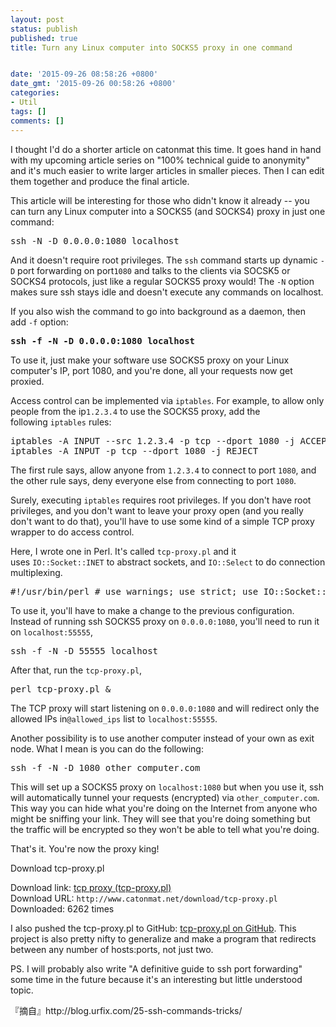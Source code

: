 ```yaml
---
layout: post
status: publish
published: true
title: Turn any Linux computer into SOCKS5 proxy in one command


date: '2015-09-26 08:58:26 +0800'
date_gmt: '2015-09-26 00:58:26 +0800'
categories:
- Util
tags: []
comments: []
---
```

<div></div>
<div>I thought I'd do a shorter article on catonmat this time. It goes hand in hand with my upcoming article series on "100% technical guide to anonymity" and it's much easier to write larger articles in smaller pieces. Then I can edit them together and produce the final article.</div>
<div>
<p>This article will be interesting for those who didn't know it already -- you can turn any Linux computer into a SOCKS5 (and SOCKS4) proxy in just one command:</p>
<pre>ssh -N -D 0.0.0.0:1080 localhost</pre>
<p>And it doesn't require root privileges. The&nbsp;<code>ssh</code>&nbsp;command starts up dynamic&nbsp;<code>-D</code>&nbsp;port forwarding on port<code>1080</code>&nbsp;and talks to the clients via SOCSK5 or SOCKS4 protocols, just like a regular SOCKS5 proxy would! The&nbsp;<code>-N</code>&nbsp;option makes sure ssh stays idle and doesn't execute any commands on localhost.</p>
<p>If you also wish the command to go into background as a daemon, then add&nbsp;<code>-f</code>&nbsp;option:</p>
<pre><strong>ssh -f -N -D 0.0.0.0:1080 localhost</strong></pre>
<p>To use it, just make your software use SOCKS5 proxy on your Linux computer's IP, port 1080, and you're done, all your requests now get proxied.</p>
<p>Access control can be implemented via&nbsp;<code>iptables</code>. For example, to allow only people from the ip<code>1.2.3.4</code>&nbsp;to use the SOCKS5 proxy, add the following&nbsp;<code>iptables</code>&nbsp;rules:</p>
<pre>iptables -A INPUT --src 1.2.3.4 -p tcp --dport 1080 -j ACCEPT
iptables -A INPUT -p tcp --dport 1080 -j REJECT
</pre>
<p>The first rule says, allow anyone from&nbsp;<code>1.2.3.4</code>&nbsp;to connect to port&nbsp;<code>1080</code>, and the other rule says, deny everyone else from connecting to port&nbsp;<code>1080</code>.</p>
<p>Surely, executing&nbsp;<code>iptables</code>&nbsp;requires root privileges. If you don't have root privileges, and you don't want to leave your proxy open (and you really don't want to do that), you'll have to use some kind of a simple TCP proxy wrapper to do access control.</p>
<p>Here, I wrote one in Perl. It's called&nbsp;<code>tcp-proxy.pl</code>&nbsp;and it uses&nbsp;<code>IO::Socket::INET</code>&nbsp;to abstract sockets, and&nbsp;<code>IO::Select</code>&nbsp;to do connection multiplexing.</p>
<div class="highlight">
<pre class="lotsofcode"><span class="c1">#!/usr/bin/perl</span> <span class="c1">#</span> <span class="k">use</span> <span class="n">warnings</span><span class="p">;</span> <span class="k">use</span> <span class="n">strict</span><span class="p">;</span> <span class="k">use</span> <span class="nn">IO::Socket::</span><span class="n">INET</span><span class="p">;</span> <span class="k">use</span> <span class="nn">IO::</span><span class="n">Select</span><span class="p">;</span> <span class="k">my</span> <span class="nv">@allowed_ips</span> <span class="o">=</span> <span class="p">(</span><span class="s">'1.2.3.4'</span><span class="p">,</span> <span class="s">'5.6.7.8'</span><span class="p">,</span> <span class="s">'127.0.0.1'</span><span class="p">,</span> <span class="s">'192.168.1.2'</span><span class="p">);</span> <span class="k">my</span> <span class="nv">$ioset</span> <span class="o">=</span> <span class="nn">IO::</span><span class="n">Select</span><span class="o">-></span><span class="k">new</span><span class="p">;</span> <span class="k">my</span> <span class="nv">%socket_map</span><span class="p">;</span> <span class="k">my</span> <span class="nv">$debug</span> <span class="o">=</span> <span class="mi">1</span><span class="p">;</span> <span class="k">sub </span><span class="nf">new_conn</span> <span class="p">{</span> <span class="k">my</span> <span class="p">(</span><span class="nv">$host</span><span class="p">,</span> <span class="nv">$port</span><span class="p">)</span> <span class="o">=</span> <span class="nv">@_</span><span class="p">;</span> <span class="k">return</span> <span class="nn">IO::Socket::</span><span class="n">INET</span><span class="o">-></span><span class="k">new</span><span class="p">(</span> <span class="n">PeerAddr</span> <span class="o">=></span> <span class="nv">$host</span><span class="p">,</span> <span class="n">PeerPort</span> <span class="o">=></span> <span class="nv">$port</span> <span class="p">)</span> <span class="o">||</span> <span class="nb">die</span> <span class="s">"Unable to connect to $host:$port: $!"</span><span class="p">;</span> <span class="p">}</span> <span class="k">sub </span><span class="nf">new_server</span> <span class="p">{</span> <span class="k">my</span> <span class="p">(</span><span class="nv">$host</span><span class="p">,</span> <span class="nv">$port</span><span class="p">)</span> <span class="o">=</span> <span class="nv">@_</span><span class="p">;</span> <span class="k">my</span> <span class="nv">$server</span> <span class="o">=</span> <span class="nn">IO::Socket::</span><span class="n">INET</span><span class="o">-></span><span class="k">new</span><span class="p">(</span> <span class="n">LocalAddr</span> <span class="o">=></span> <span class="nv">$host</span><span class="p">,</span> <span class="n">LocalPort</span> <span class="o">=></span> <span class="nv">$port</span><span class="p">,</span> <span class="n">ReuseAddr</span> <span class="o">=></span> <span class="mi">1</span><span class="p">,</span> <span class="n">Listen</span> <span class="o">=></span> <span class="mi">100</span> <span class="p">)</span> <span class="o">||</span> <span class="nb">die</span> <span class="s">"Unable to listen on $host:$port: $!"</span><span class="p">;</span> <span class="p">}</span> <span class="k">sub </span><span class="nf">new_connection</span> <span class="p">{</span> <span class="k">my</span> <span class="nv">$server</span> <span class="o">=</span> <span class="nb">shift</span><span class="p">;</span> <span class="k">my</span> <span class="nv">$client</span> <span class="o">=</span> <span class="nv">$server</span><span class="o">-></span><span class="nb">accept</span><span class="p">;</span> <span class="k">my</span> <span class="nv">$client_ip</span> <span class="o">=</span> <span class="n">client_ip</span><span class="p">(</span><span class="nv">$client</span><span class="p">);</span> <span class="k">unless</span> <span class="p">(</span><span class="n">client_allowed</span><span class="p">(</span><span class="nv">$client</span><span class="p">))</span> <span class="p">{</span> <span class="k">print</span> <span class="s">"Connection from $client_ip denied.\n"</span> <span class="k">if</span> <span class="nv">$debug</span><span class="p">;</span> <span class="nv">$client</span><span class="o">-></span><span class="nb">close</span><span class="p">;</span> <span class="k">return</span><span class="p">;</span> <span class="p">}</span> <span class="k">print</span> <span class="s">"Connection from $client_ip accepted.\n"</span> <span class="k">if</span> <span class="nv">$debug</span><span class="p">;</span> <span class="k">my</span> <span class="nv">$remote</span> <span class="o">=</span> <span class="n">new_conn</span><span class="p">(</span><span class="s">'localhost'</span><span class="p">,</span> <span class="mi">55555</span><span class="p">);</span> <span class="nv">$ioset</span><span class="o">-></span><span class="n">add</span><span class="p">(</span><span class="nv">$client</span><span class="p">);</span> <span class="nv">$ioset</span><span class="o">-></span><span class="n">add</span><span class="p">(</span><span class="nv">$remote</span><span class="p">);</span> <span class="nv">$socket_map</span><span class="p">{</span><span class="nv">$client</span><span class="p">}</span> <span class="o">=</span> <span class="nv">$remote</span><span class="p">;</span> <span class="nv">$socket_map</span><span class="p">{</span><span class="nv">$remote</span><span class="p">}</span> <span class="o">=</span> <span class="nv">$client</span><span class="p">;</span> <span class="p">}</span> <span class="k">sub </span><span class="nf">close_connection</span> <span class="p">{</span> <span class="k">my</span> <span class="nv">$client</span> <span class="o">=</span> <span class="nb">shift</span><span class="p">;</span> <span class="k">my</span> <span class="nv">$client_ip</span> <span class="o">=</span> <span class="n">client_ip</span><span class="p">(</span><span class="nv">$client</span><span class="p">);</span> <span class="k">my</span> <span class="nv">$remote</span> <span class="o">=</span> <span class="nv">$socket_map</span><span class="p">{</span><span class="nv">$client</span><span class="p">};</span> <span class="nv">$ioset</span><span class="o">-></span><span class="n">remove</span><span class="p">(</span><span class="nv">$client</span><span class="p">);</span> <span class="nv">$ioset</span><span class="o">-></span><span class="n">remove</span><span class="p">(</span><span class="nv">$remote</span><span class="p">);</span> <span class="nb">delete</span> <span class="nv">$socket_map</span><span class="p">{</span><span class="nv">$client</span><span class="p">};</span> <span class="nb">delete</span> <span class="nv">$socket_map</span><span class="p">{</span><span class="nv">$remote</span><span class="p">};</span> <span class="nv">$client</span><span class="o">-></span><span class="nb">close</span><span class="p">;</span> <span class="nv">$remote</span><span class="o">-></span><span class="nb">close</span><span class="p">;</span> <span class="k">print</span> <span class="s">"Connection from $client_ip closed.\n"</span> <span class="k">if</span> <span class="nv">$debug</span><span class="p">;</span> <span class="p">}</span> <span class="k">sub </span><span class="nf">client_ip</span> <span class="p">{</span> <span class="k">my</span> <span class="nv">$client</span> <span class="o">=</span> <span class="nb">shift</span><span class="p">;</span> <span class="k">return</span> <span class="n">inet_ntoa</span><span class="p">(</span><span class="nv">$client</span><span class="o">-></span><span class="n">sockaddr</span><span class="p">);</span> <span class="p">}</span> <span class="k">sub </span><span class="nf">client_allowed</span> <span class="p">{</span> <span class="k">my</span> <span class="nv">$client</span> <span class="o">=</span> <span class="nb">shift</span><span class="p">;</span> <span class="k">my</span> <span class="nv">$client_ip</span> <span class="o">=</span> <span class="n">client_ip</span><span class="p">(</span><span class="nv">$client</span><span class="p">);</span> <span class="k">return</span> <span class="nb">grep</span> <span class="p">{</span> <span class="nv">$_</span> <span class="ow">eq</span> <span class="nv">$client_ip</span> <span class="p">}</span> <span class="nv">@allowed_ips</span><span class="p">;</span> <span class="p">}</span> <span class="k">print</span> <span class="s">"Starting a server on 0.0.0.0:1080\n"</span><span class="p">;</span> <span class="k">my</span> <span class="nv">$server</span> <span class="o">=</span> <span class="n">new_server</span><span class="p">(</span><span class="s">'0.0.0.0'</span><span class="p">,</span> <span class="mi">1080</span><span class="p">);</span> <span class="nv">$ioset</span><span class="o">-></span><span class="n">add</span><span class="p">(</span><span class="nv">$server</span><span class="p">);</span> <span class="k">while</span> <span class="p">(</span><span class="mi">1</span><span class="p">)</span> <span class="p">{</span> <span class="k">for</span> <span class="k">my</span> <span class="nv">$socket</span> <span class="p">(</span><span class="nv">$ioset</span><span class="o">-></span><span class="n">can_read</span><span class="p">)</span> <span class="p">{</span> <span class="k">if</span> <span class="p">(</span><span class="nv">$socket</span> <span class="o">==</span> <span class="nv">$server</span><span class="p">)</span> <span class="p">{</span> <span class="n">new_connection</span><span class="p">(</span><span class="nv">$server</span><span class="p">);</span> <span class="p">}</span> <span class="k">else</span> <span class="p">{</span> <span class="k">next</span> <span class="k">unless</span> <span class="nb">exists</span> <span class="nv">$socket_map</span><span class="p">{</span><span class="nv">$socket</span><span class="p">};</span> <span class="k">my</span> <span class="nv">$remote</span> <span class="o">=</span> <span class="nv">$socket_map</span><span class="p">{</span><span class="nv">$socket</span><span class="p">};</span> <span class="k">my</span> <span class="nv">$buffer</span><span class="p">;</span> <span class="k">my</span> <span class="nv">$read</span> <span class="o">=</span> <span class="nv">$socket</span><span class="o">-></span><span class="nb">sysread</span><span class="p">(</span><span class="nv">$buffer</span><span class="p">,</span> <span class="mi">4096</span><span class="p">);</span> <span class="k">if</span> <span class="p">(</span><span class="nv">$read</span><span class="p">)</span> <span class="p">{</span> <span class="nv">$remote</span><span class="o">-></span><span class="nb">syswrite</span><span class="p">(</span><span class="nv">$buffer</span><span class="p">);</span> <span class="p">}</span> <span class="k">else</span> <span class="p">{</span> <span class="n">close_connection</span><span class="p">(</span><span class="nv">$socket</span><span class="p">);</span> <span class="p">}</span> <span class="p">}</span> <span class="p">}</span> <span class="p">}</span></pre>
</div>
<p>To use it, you'll have to make a change to the previous configuration. Instead of running ssh SOCKS5 proxy on&nbsp;<code>0.0.0.0:1080</code>, you'll need to run it on&nbsp;<code>localhost:55555</code>,</p>
<pre>ssh -f -N -D 55555 localhost</pre>
<p>After that, run the&nbsp;<code>tcp-proxy.pl</code>,</p>
<pre>perl tcp-proxy.pl &amp;</pre>
<p>The TCP proxy will start listening on&nbsp;<code>0.0.0.0:1080</code>&nbsp;and will redirect only the allowed IPs in<code>@allowed_ips</code>&nbsp;list to&nbsp;<code>localhost:55555</code>.</p>
<p>Another possibility is to use another computer instead of your own as exit node. What I mean is you can do the following:</p>
<pre>ssh -f -N -D 1080 other_computer.com</pre>
<p>This will set up a SOCKS5 proxy on&nbsp;<code>localhost:1080</code>&nbsp;but when you use it, ssh will automatically tunnel your requests (encrypted) via&nbsp;<code>other_computer.com</code>. This way you can hide what you're doing on the Internet from anyone who might be sniffing your link. They will see that you're doing something but the traffic will be encrypted so they won't be able to tell what you're doing.</p>
<p>That's it. You're now the proxy king!</p>
<div class="download">
<div class="download-title">
<p>Download tcp-proxy.pl</p>
</div>
<p>Download link:&nbsp;<a title="Download "tcp proxy (tcp-proxy.pl)"" href="http://www.catonmat.net/download/tcp-proxy.pl" data-ke-src="http://www.catonmat.net/download/tcp-proxy.pl">tcp proxy (tcp-proxy.pl)</a><br />
Download URL:&nbsp;<code>http://www.catonmat.net/download/tcp-proxy.pl</code><br />
Downloaded: 6262 times</p>
<p>I also pushed the tcp-proxy.pl to GitHub:&nbsp;<a href="http://github.com/pkrumins/perl-tcp-proxy" data-ke-src="http://github.com/pkrumins/perl-tcp-proxy">tcp-proxy.pl on GitHub</a>. This project is also pretty nifty to generalize and make a program that redirects between any number of hosts:ports, not just two.</p>
</div>
<p>PS. I will probably also write "A definitive guide to ssh port forwarding" some time in the future because it's an interesting but little understood topic.</p>
</div>
<div>『摘自』http://blog.urfix.com/25-ssh-commands-tricks/</div>
<p>&nbsp;</p>

